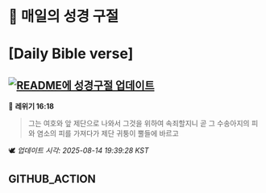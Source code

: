 # 🙏 매일의 성경 구절
# [Daily Bible verse]
## [![README에 성경구절 업데이트](https://github.com/DONGSUKA/first_test/actions/workflows/update-readme-bible.yml/badge.svg)](https://github.com/DONGSUKA/first_test/actions/workflows/update-readme-bible.yml)
<!-- START_BIBLE_VERSE -->
📖 **레위기 16:18**
> 그는 여호와 앞 제단으로 나와서 그것을 위하여 속죄할지니 곧 그 수송아지의 피와 염소의 피를 가져다가 제단 귀퉁이 뿔들에 바르고

🕊️ _업데이트 시각: 2025-08-14 19:39:28 KST_
  <!-- END_BIBLE_VERSE -->
## GITHUB_ACTION
